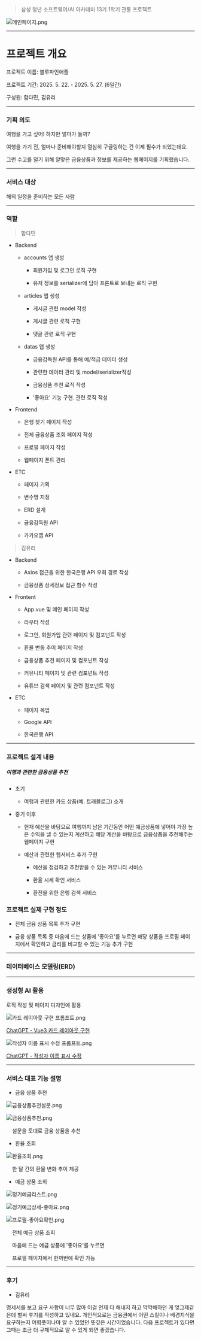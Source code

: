 >  삼성 청년 소프트웨어/AI 아카데미 13기 1학기 관통 프로젝트

![메인페이지.png](https://github.com/damnih/pineapple/blob/master/%EB%A9%94%EC%9D%B8%ED%8E%98%EC%9D%B4%EC%A7%80.png)

---

# 프로젝트 개요

프로젝트 이름: 블루파인애플

프로젝트 기간: 2025. 5. 22. - 2025. 5. 27. (6일간)

구성원: 함다민, 김유리

---

### 기획 의도

여행을 가고 싶어! 하지만 얼마가 들까?

여행을 가기 전, 얼마나 준비해야할지 열심히 구글링하는 건 이제 필수가 되었는데요.

그런 수고를 덜기 위해 알맞은 금융상품과 정보를 제공하는 웹페이지를 기획했습니다.

---

### 서비스 대상

해외 일정을 준비하는 모든 사람

---

### 역할

> 함다민

- Backend
  
  - accounts 앱 생성
    
    - 회원가입 및 로그인 로직 구현
    
    - 유저 정보를 serializer에 담아 프론트로 보내는 로직 구현
  
  - articles 앱 생성
    
    - 게시글 관련 model 작성
    
    - 게시글 관련 로직 구현
    
    - 댓글 관련 로직 구현
  
  - datas 앱 생성
    
    - 금융감독원 API를 통해 예/적금 데이터 생성
    
    - 관련한 데이터 관리 및 model/serializer작성
    
    - 금융상품 추천 로직 작성
    
    - '좋아요' 기능 구현. 관련 로직 작성

- Frontend
  
  - 은행 찾기 페이지 작성
  
  - 전체 금융상품 조회 페이지 작성
  
  - 프로필 페이지 작성
  
  - 웹페이지 폰트 관리

- ETC
  
  - 페이지 기획
  
  - 변수명 지정
  
  - ERD 설계
  
  - 금융감독원 API
  
  - 카카오맵 API

> 김유리

- Backend
  
  - Axios 접근을 위한 한국은행 API 우회 경로 작성
  
  - 금융상품 상세정보 접근 함수 작성

- Frontent
  
  - App.vue 및 메인 페이지 작성
  
  - 라우터 작성
  
  - 로그인, 회원가입 관련 페이지 및 컴포넌트 작성
  
  - 환율 변동 추이 페이지 작성
  
  - 금융상품 추천 페이지 및 컴포넌트 작성
  
  - 커뮤니티 페이지 및 관련 컴포넌트 작성
  
  - 유튜브 검색 페이지 및 관련 컴포넌트 작성

- ETC
  
  - 페이지 목업
  
  - Google API
  
  - 한국은행 API

---

### 프로젝트 설계 내용

##### 여행과 관련한 금융상품 추천

- 초기
  
  - 여행과 관련한 카드 상품(예. 트래블로그) 소개

- 중기 이후
  
  - 현재 예산을 바탕으로 여행까지 남은 기간동안 어떤 예금상품에 넣어야 가장 높은 수익을 낼 수 있는지 계산하고 해당 계산을 바탕으로 금융상품을 추천해주는 웹페이지 구현
  
  - 예산과 관련한 웹서비스 추가 구현
    
    - 예산을 점검하고 추천받을 수 있는 커뮤니티 서비스
    
    - 환율 시세 확인 서비스
    
    - 환전을 위한 은행 검색 서비스

### 프로젝트 실제 구현 정도

- 전체 금융 상품 목록 추가 구현

- 금융 상품 목록 중 마음에 드는 상품에 '좋아요'를 누르면 해당 상품을 프로필 페이지에서 확인하고 금리를 비교할 수 있는 기능 추가 구현

---

### 데이터베이스 모델링(ERD)

---

### 생성형 AI 활용

로직 작성 및 페이지 디자인에 활용

![카드 레이아웃 구현 프롬프트.png](https://github.com/damnih/pineapple/blob/master/%EC%B9%B4%EB%93%9C%20%EB%A0%88%EC%9D%B4%EC%95%84%EC%9B%83%20%EA%B5%AC%ED%98%84%20%ED%94%84%EB%A1%AC%ED%94%84%ED%8A%B8.png)

[ChatGPT - Vue3 카드 레이아웃 구현](https://chatgpt.com/share/6835c8d1-e9b0-8001-84ee-1b8efa4d2ff6)

![작성자 이름 표시 수정 프롬프트.png](https://github.com/damnih/pineapple/blob/master/%EC%9E%91%EC%84%B1%EC%9E%90%20%EC%9D%B4%EB%A6%84%20%ED%91%9C%EC%8B%9C%20%EC%88%98%EC%A0%95%20%ED%94%84%EB%A1%AC%ED%94%84%ED%8A%B8.png)

[ChatGPT - 작성자 이름 표시 수정](https://chatgpt.com/share/6835c905-fa98-8001-87a9-38bedbf62125)

---

### 서비스 대표 기능 설명

- 금융 상품 추천

![금융상품추천설문.png](https://github.com/damnih/pineapple/blob/master/%EA%B8%88%EC%9C%B5%EC%83%81%ED%92%88%EC%B6%94%EC%B2%9C%EC%84%A4%EB%AC%B8.png)

![금융상품추천.png](https://github.com/damnih/pineapple/blob/master/%EA%B8%88%EC%9C%B5%EC%83%81%ED%92%88%EC%B6%94%EC%B2%9C.png)

    설문을 토대로 금융 상품을 추천

- 환율 조회

![환율조회.png](https://github.com/damnih/pineapple/blob/master/%ED%99%98%EC%9C%A8%EC%A1%B0%ED%9A%8C.png)

    한 달 간의 환율 변화 추이 제공

- 예금 상품 조회

![정기예금리스트.png](https://github.com/damnih/pineapple/blob/master/%EC%A0%95%EA%B8%B0%EC%98%88%EA%B8%88%EB%A6%AC%EC%8A%A4%ED%8A%B8.png)

![정기예금상세-좋아요.png](https://github.com/damnih/pineapple/blob/master/%EC%A0%95%EA%B8%B0%EC%98%88%EA%B8%88%EC%83%81%EC%84%B8-%EC%A2%8B%EC%95%84%EC%9A%94.png)

![프로필-좋아요확인.png](https://github.com/damnih/pineapple/blob/master/%ED%94%84%EB%A1%9C%ED%95%84-%EC%A2%8B%EC%95%84%EC%9A%94%ED%99%95%EC%9D%B8.png)

    전체 예금 상품 조회

    마음에 드는 예금 상품에 '좋아요'를 누르면

    프로필 페이지에서 한꺼번에 확인 가능

---

### 후기

- 김유리

명세서를 보고 요구 사항이 너무 많아 이걸 언제 다 해내지 하고 막막해하던 게 엊그제같은데 벌써 후기를 작성하고 있네요. 개인적으로는 금융권에서 어떤 스킬이나 배경지식을 요구하는지 어렴풋이나마 알 수 있었던 뜻깊은 시간이었습니다. 다음 프로젝트가 있다면 그때는 조금 더 구체적으로 알 수 있게 되면 좋겠습니다.

